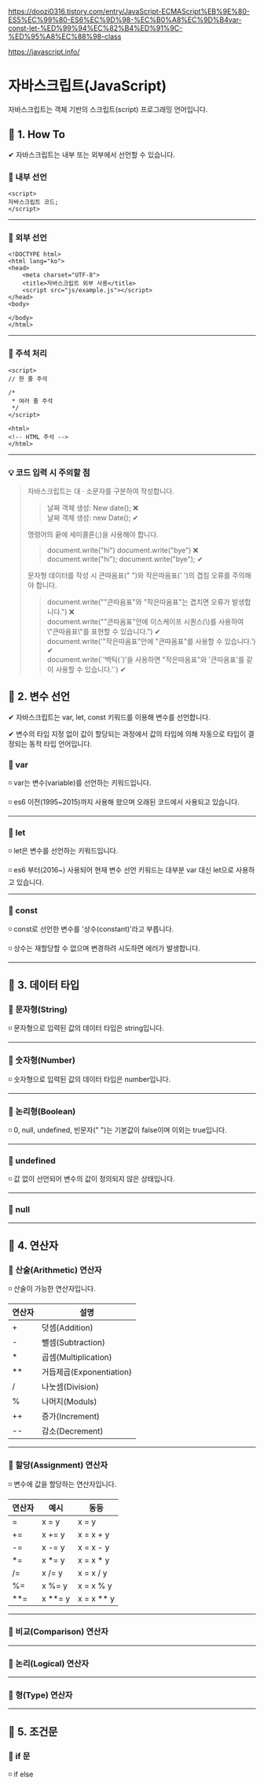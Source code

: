 https://doozi0316.tistory.com/entry/JavaScript-ECMAScript%EB%9E%80-ES5%EC%99%80-ES6%EC%9D%98-%EC%B0%A8%EC%9D%B4var-const-let-%ED%99%94%EC%82%B4%ED%91%9C-%ED%95%A8%EC%88%98-class

https://javascript.info/

# 자바스크립트(JavaScript)
자바스크립트는 객체 기반의 스크립트(script) 프로그래밍 언어입니다.

## 📂 1. How To
✔ 자바스크립트는 내부 또는 외부에서 선언할 수 있습니다.

###  📄 내부 선언

```JS
<script>
자바스크립트 코드;
</script>
```

<hr/>

###  📄 외부 선언
```JS
<!DOCTYPE html>
<html lang="ko">
<head>
    <meta charset="UTF-8">
    <title>자바스크립트 외부 사용</title>
    <script src="js/example.js"></script>
</head>
<body>
    
</body>
</html>
```

<hr/>

###  📄 주석 처리

```JS
<script>
// 한 줄 주석

/*
 * 여러 줄 주석
 */
</script>

<html>
<!-- HTML 주석 -->
</html>
```

<hr/>

### 💡 코드 입력 시 주의할 점
> 자바스크립트는 대 · 소문자를 구분하여 작성합니다.
> > 날짜 객체 생성: New date(); ❌  
> > 날짜 객체 생성: new Date(); ✔  
>
> 명령어의 끝에 세미콜론(;)을 사용해야 합니다.
> > document.write("hi") document.write("bye") ❌  
> > document.write("hi"); document.write("bye"); ✔  
>
> 문자형 데이터를 작성 시 큰따옴표(" ")와 작은따옴표(' ')의 겹침 오류를 주의해야 합니다.
> > document.write(""큰따옴표"와 "작은따옴표"는 겹치면 오류가 발생합니다.") ❌  
> > document.write("\"큰따옴표\"안에 이스케이프 시퀀스(\\)를 사용하여 \\"큰따옴표\\"를 표현할 수 있습니다.") ✔  
> > document.write('"작은따옴표"안에 "큰따옴표"를 사용할 수 있습니다.') ✔  
> > document.write(\`'백틱(\`)'을 사용하면 "작은따옴표"와 '큰따옴표'를 같이 사용할 수 있습니다.'`) ✔  

## 📂 2. 변수 선언
✔ 자바스크립트는 var, let, const 키워드를 이용해 변수를 선언합니다.  

✔ 변수의 타입 지정 없이 값이 할당되는 과정에서 값의 타입에 의해 자동으로 타입이 결정되는 동적 타입 언어입니다.

### 📄 var
◽ var는 변수(variable)를 선언하는 키워드입니다.  

◽ es6 이전(1995~2015)까지 사용해 왔으며 오래된 코드에서 사용되고 있습니다.

<hr/>

### 📄 let
◽ let은 변수를 선언하는 키워드입니다.  

◽ es6 부터(2016~) 사용되어 현재 변수 선언 키워드는 대부분 var 대신 let으로 사용하고 있습니다.

<hr/>

### 📄 const
◽ const로 선언한 변수를 '상수(constant)'라고 부릅니다.

◽ 상수는 재할당할 수 없으며 변경하려 시도하면 에러가 발생합니다.

<hr/>

## 📂 3. 데이터 타입

### 📄 문자형(String)
◽ 문자형으로 입력된 값의 데이터 타입은 string입니다.

<hr/>

### 📄 숫자형(Number)
◽ 숫자형으로 입력된 값의 데이터 타입은 number입니다.

<hr/>

### 📄 논리형(Boolean)
◽ 0, null, undefined, 빈문자(" ")는 기본값이 false이며 이외는 true입니다. 

<hr/>

### 📄 undefined
◽ 값 없이 선언되어 변수의 값이 정의되지 않은 상태입니다.

<hr/>

### 📄 null

<hr/>

## 📂 4. 연산자

### 📄 산술(Arithmetic) 연산자
◽ 산술이 가능한 연산자입니다.

|연산자|설명|
|---|---|
|+|덧셈(Addition)|
|-|뺄셈(Subtraction)|
|*|곱셈(Multiplication)|
|**|거듭제곱(Exponentiation)|
|/|나눗셈(Division)|
|%|나머지(Moduls)|
|++|증가(Increment)|
|--|감소(Decrement)|

<hr/>

### 📄 할당(Assignment) 연산자
◽ 변수에 값을 할당하는 연산자입니다.

|연산자|예시|동등|
|---|---|---|
|=|x = y|x = y|
|+=|x += y|x = x + y|
|-=|x -= y|x = x - y|
|*=|x *= y|x = x * y|
|/=|x /= y|x = x / y|
|%=|x %= y|x = x % y|
|**=|x **= y|x = x ** y|


<hr/>

### 📄 비교(Comparison) 연산자

<hr/>

### 📄 논리(Logical) 연산자


<hr/>

### 📄 형(Type) 연산자

<hr/>

## 📂 5. 조건문

### 📄 if 문
◽ if else
